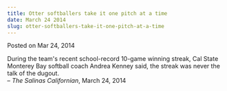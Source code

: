 ```yaml
---
title: Otter softballers take it one pitch at a time
date: March 24 2014
slug: otter-softballers-take-it-one-pitch-at-a-time
---
```


 



<span class="date">Posted on Mar 24, 2014    </span>
<p>During the team&apos;s recent school-record 10-game winning streak,
Cal State Monterey Bay softball coach Andrea Kenney said, the
streak was never the talk of the dugout.<br>
&#x2013; <em>The Salinas Californian</em>, March 24, 2014</br></p>





 

